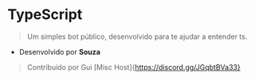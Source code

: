 # TypeScript
> Um simples bot público, desenvolvido para te ajudar a entender ts.
- Desenvolvido por **Souza**
> Contribuido por Gui [Misc Host]{https://discord.gg/JGqbtBVa33}